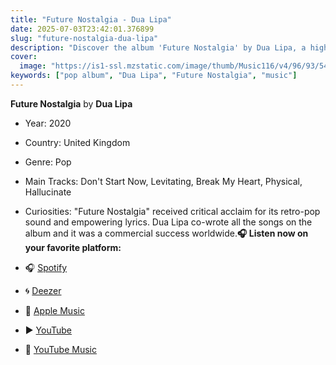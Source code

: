 ```yaml
---
title: "Future Nostalgia - Dua Lipa"
date: 2025-07-03T23:42:01.376899
slug: "future-nostalgia-dua-lipa"
description: "Discover the album 'Future Nostalgia' by Dua Lipa, a highlight in pop music."
cover:
  image: "https://is1-ssl.mzstatic.com/image/thumb/Music116/v4/96/93/54/969354a7-8985-7833-7160-93e38110b745/190295042998.jpg/500x500bb.jpg"
keywords: ["pop album", "Dua Lipa", "Future Nostalgia", "music"]
---
```


**Future Nostalgia** by **Dua Lipa**
- Year: 2020
- Country: United Kingdom
- Genre: Pop
- Main Tracks: Don't Start Now, Levitating, Break My Heart, Physical, Hallucinate
- Curiosities: "Future Nostalgia" received critical acclaim for its retro-pop sound and empowering lyrics. Dua Lipa co-wrote all the songs on the album and it was a commercial success worldwide.**🎧 Listen now on your favorite platform:**

- 🎧 [Spotify](https://open.spotify.com/search/Future%20Nostalgia%20Dua%20Lipa)
- 🌀 [Deezer](https://www.deezer.com/search/Future%20Nostalgia%20Dua%20Lipa)
- 🍎 [Apple Music](https://music.apple.com/us/search?term=Future%20Nostalgia%20Dua%20Lipa)
- ▶️ [YouTube](https://www.youtube.com/results?search_query=Future%20Nostalgia%20Dua%20Lipa)
- 🎵 [YouTube Music](https://music.youtube.com/search?q=Future%20Nostalgia%20Dua%20Lipa)